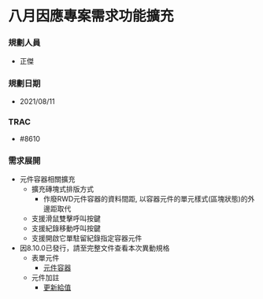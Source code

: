 # 八月因應專案需求功能擴充

### <div id="user">規劃人員</div>
* 正傑

### <div id="updatedate">規劃日期</div>
* 2021/08/11

### <div id="trac">TRAC</div>
* #8610

### <div id="requirement">需求展開</div>
* 元件容器相關擴充
    * 擴充磚塊式排版方式
        * 作廢RWD元件容器的資料間距, 以容器元件的單元樣式(區塊狀態)的外邊距取代
    * 支援滑鼠雙擊呼叫按鍵
    * 支援紀錄移動呼叫按鍵
    * 支援開啟它單駐留紀錄指定容器元件
* 因8.10.0已發行，請至完整文件查看本次異動規格
    * 表單元件
        * [元件容器](../../../RTE/SYSTEM/FORM/ctrl_container/README.md)    
    * 元件加註
        * [更新給值](../../../RTE/IDE/FORM/OAUpdate/README.md#btnup)
